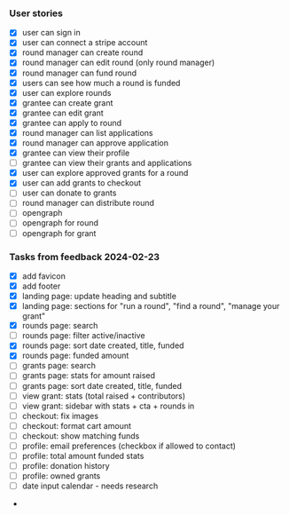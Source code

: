 ### User stories

- [x] user can sign in
- [x] user can connect a stripe account
- [x] round manager can create round
- [x] round manager can edit round (only round manager)
- [x] round manager can fund round
- [x] users can see how much a round is funded
- [x] user can explore rounds
- [x] grantee can create grant
- [x] grantee can edit grant
- [x] grantee can apply to round
- [x] round manager can list applications
- [x] round manager can approve application
- [x] grantee can view their profile
- [ ] grantee can view their grants and applications
- [x] user can explore approved grants for a round
- [x] user can add grants to checkout
- [ ] user can donate to grants
- [ ] round manager can distribute round
- [ ] opengraph
- [ ] opengraph for round
- [ ] opengraph for grant

### Tasks from feedback 2024-02-23

- [x] add favicon
- [x] add footer
- [x] landing page: update heading and subtitle
- [x] landing page: sections for "run a round", "find a round", "manage your grant"
- [x] rounds page: search
- [ ] rounds page: filter active/inactive
- [x] rounds page: sort date created, title, funded
- [x] rounds page: funded amount
- [ ] grants page: search
- [ ] grants page: stats for amount raised
- [ ] grants page: sort date created, title, funded
- [ ] view grant: stats (total raised + contributors)
- [ ] view grant: sidebar with stats + cta + rounds in
- [ ] checkout: fix images
- [ ] checkout: format cart amount
- [ ] checkout: show matching funds
- [ ] profile: email preferences (checkbox if allowed to contact)
- [ ] profile: total amount funded stats
- [ ] profile: donation history
- [ ] profile: owned grants
- [ ] date input calendar - needs research
-
